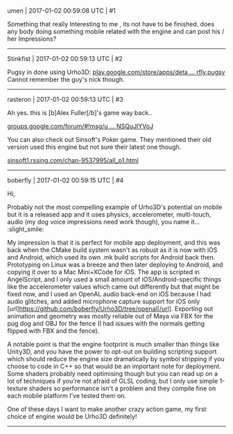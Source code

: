 umen | 2017-01-02 00:59:08 UTC | #1

Something that really Interesting to me , its not have to be finished.
does any body doing  something mobile related with the engine and can post his / her Impressions?

-------------------------

Stinkfist | 2017-01-02 00:59:13 UTC | #2

Pugsy in done using Urho3D:  [play.google.com/store/apps/deta ... rfly.pugsy](https://play.google.com/store/apps/details?id=com.boberfly.pugsy) Cannot remember the guy's nick though.

-------------------------

rasteron | 2017-01-02 00:59:13 UTC | #3

Ah yes. this is [b]Alex Fuller[/b]'s game way back..

[groups.google.com/forum/#!msg/u ... NSQuJlYVoJ](https://groups.google.com/forum/#!msg/urho3d/vDK-NIqzeoQ/scNSQuJlYVoJ)

You can also check out Sinsoft's Poker game. They mentioned their old version used this engine but not sure their latest one though.

[sinsoft1.rssing.com/chan-9537995/all_p1.html](http://sinsoft1.rssing.com/chan-9537995/all_p1.html)

-------------------------

boberfly | 2017-01-02 00:59:15 UTC | #4

Hi,

Probably not the most compelling example of Urho3D's potential on mobile but it is a released app and it uses physics, accelerometer, multi-touch, audio (my dog voice impressions need work though), you name it... :slight_smile:

My impression is that it is perfect for mobile app deployment, and this was back when the CMake build system wasn't as robust as it is now with iOS and Android, which used its own .mk build scripts for Android back then. Prototyping on Linux was a breeze and then later deploying to Android, and copying it over to a Mac Mini+XCode for iOS. The app is scripted in AngelScript, and I only used a small amount of iOS/Android-specific things like the accelerometer values which came out differently but that might be fixed now, and I used an OpenAL audio back-end on iOS because I had audio glitches, and added microphone capture support for iOS only [url]https://github.com/boberfly/Urho3D/tree/openal[/url]. Exporting out animation and geometry was mostly reliable out of Maya via FBX for the pug dog and OBJ for the fence (I had issues with the normals getting flipped with FBX and the fence).

A notable point is that the engine footprint is much smaller than things like Unity3D, and you have the power to opt-out on building scripting support which should reduce the engine size dramatically by symbol stripping if you choose to code in C++ so that would be an important note for deployment. Some shaders probably need optimising though but you can read up on a lot of techniques if you're not afraid of GLSL coding, but I only use simple 1-texture shaders so performance isn't a problem and they compile fine on each mobile platform I've tested them on.

One of these days I want to make another crazy action game, my first choice of engine would be Urho3D definitely!

-------------------------

